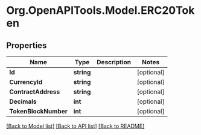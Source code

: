 # Org.OpenAPITools.Model.ERC20Token
## Properties

Name | Type | Description | Notes
------------ | ------------- | ------------- | -------------
**Id** | **string** |  | [optional] 
**CurrencyId** | **string** |  | [optional] 
**ContractAddress** | **string** |  | [optional] 
**Decimals** | **int** |  | [optional] 
**TokenBlockNumber** | **int** |  | [optional] 

[[Back to Model list]](../README.md#documentation-for-models) [[Back to API list]](../README.md#documentation-for-api-endpoints) [[Back to README]](../README.md)

